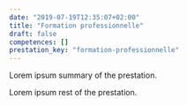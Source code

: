 ```yaml
---
date: "2019-07-19T12:35:07+02:00"
title: "Formation professionnelle"
draft: false
competences: []
prestation_key: "formation-professionnelle"
---
```


Lorem ipsum summary of the prestation.
<!--more-->
Lorem ipsum rest of the prestation.